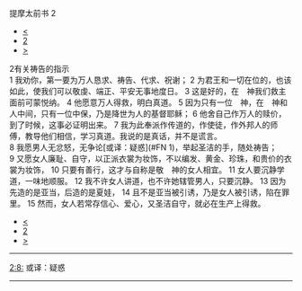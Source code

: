﻿





 提摩太前书 2




* [<](bible/1TI01.md)
* [2](bible/1TI.md)
* [>](bible/1TI03.md)



 
2有关祷告的指示  
1 我劝你，第一要为万人恳求、祷告、代求、祝谢； 
2 为君王和一切在位的，也该如此，使我们可以敬虔、端正、平安无事地度日。 
3 这是好的，在　神我们救主面前可蒙悦纳。 
4 他愿意万人得救，明白真道。 
5 因为只有一位　神，在　神和人中间，只有一位中保，乃是降世为人的基督耶稣； 
6 他舍自己作万人的赎价，到了时候，这事必证明出来。 
7 我为此奉派作传道的，作使徒，作外邦人的师傅，教导他们相信，学习真道。我说的是真话，并不是谎言。  
8 我愿男人无忿怒，无争论[或译：疑惑](#FN
1)，举起圣洁的手，随处祷告； 
9 又愿女人廉耻、自守，以正派衣裳为妆饰，不以编发、黄金、珍珠，和贵价的衣裳为妆饰， 
10 只要有善行，这才与自称是敬　神的女人相宜。 
11 女人要沉静学道，一味地顺服。 
12 我不许女人讲道，也不许她辖管男人，只要沉静。 
13 因为先造的是亚当，后造的是夏娃， 
14 且不是亚当被引诱，乃是女人被引诱，陷在罪里。 
15 然而，女人若常存信心、爱心，又圣洁自守，就必在生产上得救。 
* [<](bible/1TI01.md)
* [2](bible/1TI.md)
* [>](bible/1TI03.md)





---


[2:8:](#V8)
或译：疑惑




---










